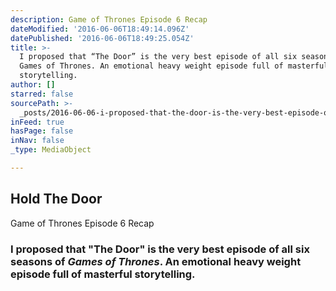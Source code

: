 ```yaml
---
description: Game of Thrones Episode 6 Recap
dateModified: '2016-06-06T18:49:14.096Z'
datePublished: '2016-06-06T18:49:25.054Z'
title: >-
  I proposed that “The Door” is the very best episode of all six seasons of
  Games of Thrones. An emotional heavy weight episode full of masterful
  storytelling.
author: []
starred: false
sourcePath: >-
  _posts/2016-06-06-i-proposed-that-the-door-is-the-very-best-episode-of-all-s.md
inFeed: true
hasPage: false
inNav: false
_type: MediaObject

---
```

<article style=""><h1>Hold The Door</h1><p>Game of Thrones Episode 6 Recap</p></article>

### I proposed that "The Door" is the very best episode of all six seasons of _Games of Thrones_. An emotional heavy weight episode full of masterful storytelling.